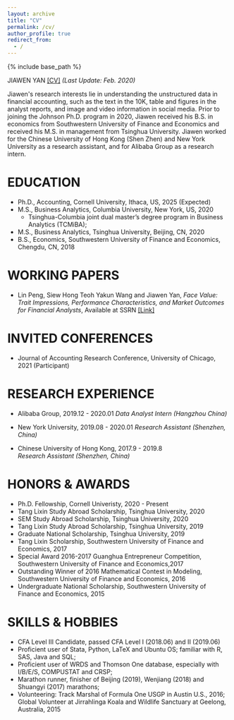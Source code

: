 ```yaml
---
layout: archive
title: "CV"
permalink: /cv/
author_profile: true
redirect_from:
  - /
---
```


{% include base_path %}

JIAWEN YAN [[CV]](http://charlesyan1.github.io/files/CV/Jiawen_Yan_CV_Nov_2019_LaTeX.pdf) *(Last Update: Feb. 2020)* 

Jiawen's research interests lie in understanding the unstructured data in financial accounting, such as the text in the 10K, table and figures in the analyst reports, and image and video information in social media. Prior to joining the Johnson Ph.D. program in 2020, Jiawen received his B.S. in economics from Southwestern University of Finance and Economics and received his M.S. in management from Tsinghua University. Jiawen worked for the Chinese University of Hong Kong (Shen Zhen) and New York University as a research assistant, and for Alibaba Group as a research intern.


EDUCATION
======
* Ph.D., Accounting, Cornell University, Ithaca, US, 2025 (Expected)
* M.S., Business Analytics, Columbia University, New York, US, 2020
  * Tsinghua-Columbia joint dual master’s degree program in Business Analytics (TCMiBA); 
* M.S., Business Analytics, Tsinghua University, Beijing, CN, 2020 
* B.S., Economics, Southwestern University of Finance and Economics, Chengdu, CN, 2018

WORKING PAPERS
======
* Lin Peng, Siew Hong Teoh Yakun Wang and Jiawen Yan, *Face Value: Trait Impressions, Performance Characteristics, and Market Outcomes for Financial Analysts*, Available at SSRN [[Link]](https://papers.ssrn.com/sol3/papers.cfm?abstract_id=3741735)

INVITED CONFERENCES 
======
* Journal of Accounting Research Conference, University of Chicago, 2021 (Participant)


RESEARCH EXPERIENCE
======
* Alibaba Group, 2019.12 - 2020.01
  *Data Analyst Intern (Hangzhou China)*

* New York University, 2019.08 - 2020.01 
  *Research Assistant (Shenzhen, China)*  
  
* Chinese University of Hong Kong, 2017.9 - 2019.8   
  *Research Assistant (Shenzhen, China)*  
  

HONORS & AWARDS
======
  * Ph.D. Fellowship, Cornell Univeristy, 2020 - Present
  * Tang Lixin Study Abroad Scholarship, Tsinghua University, 2020
  * SEM Study Abroad Scholarship, Tsinghua University, 2020
  * Tang Lixin Study Abroad Scholarship, Tsinghua University, 2019
  * Graduate National Scholarship, Tsinghua University, 2019
  * Tang Lixin Scholarship, Southwestern University of Finance and Economics, 2017
  * Special Award 2016-2017 Guanghua Entrepreneur Competition, Southwestern University of Finance and Economics,2017
  * Outstanding Winner of 2016 Mathematical Contest in Modeling, Southwestern University of Finance and Economics, 2016
  * Undergraduate National Scholarship, Southwestern University of Finance and Economics, 2015


SKILLS & HOBBIES
======
  * CFA Level III Candidate, passed CFA Level I (2018.06) and II (2019.06) 
  * Proficient user of Stata, Python, LaTeX and Ubuntu OS; familiar with R, SAS, Java and SQL;
  * Proficient user of WRDS and Thomson One database, especially with I/B/E/S, COMPUSTAT and CRSP;
  * Marathon runner, finisher of Beijing (2019), Wenjiang (2018) and Shuangyi (2017) marathons;
  * Volunteering: Track Marshal of Formula One USGP in Austin U.S., 2016; Global Volunteer at Jirrahlinga Koala and Wildlife Sanctuary at Geelong, Australia, 2015




